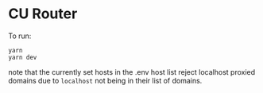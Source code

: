 # CU Router

To run:

```
yarn
yarn dev
```

note that the currently set hosts in the .env host list reject localhost proxied domains due to `localhost` not being in their list of domains.
